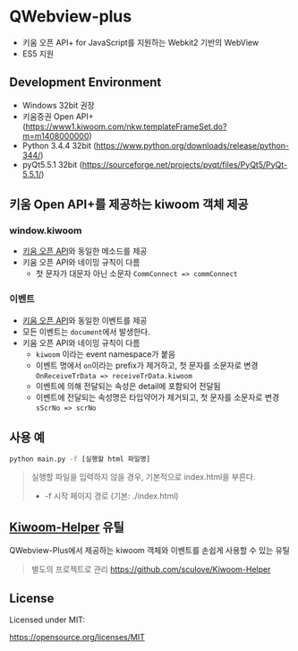 # QWebview-plus
 - 키움 오픈 API+ for JavaScript를 지원하는 Webkit2 기반의 WebView
 - ES5 지원


## Development Environment
 - Windows 32bit 권장
 - 키움증권 Open API+ (https://www1.kiwoom.com/nkw.templateFrameSet.do?m=m1408000000)
 - Python 3.4.4 32bit (https://www.python.org/downloads/release/python-344/)
 - pyQt5.5.1 32bit (https://sourceforge.net/projects/pyqt/files/PyQt5/PyQt-5.5.1/)

## 키움 Open API+를 제공하는 kiwoom 객체 제공

### window.kiwoom
 - [키움 오픈 API](https://download.kiwoom.com/web/openapi/kiwoom_openapi_plus_devguide_ver_1.1.pdf)와 동일한 메소드를 제공
 - 키움 오픈 API와 네이밍 규칙이 다름
    - 첫 문자가 대문자 아닌 소문자 `CommConnect => commConnect`

### 이벤트
 - [키움 오픈 API](https://download.kiwoom.com/web/openapi/kiwoom_openapi_plus_devguide_ver_1.1.pdf)와 동일한 이벤트를 제공
 - 모든 이벤트는 `document`에서 발생한다.
 - 키움 오픈 API와 네이밍 규칙이 다름
    - `kiwoom` 이라는 event namespace가 붙음
    - 이벤트 명에서 `on`이라는 prefix가 제거하고, 첫 문자를 소문자로 변경 `OnReceiveTrData => receiveTrData.kiwoom`
    - 이벤트에 의해 전달되는 속성은 detail에 포함되어 전달됨
    - 이벤트에 전달되는 속성명은 타입약어가 제거되고, 첫 문자를 소문자로 변경 `sScrNo => scrNo`

## 사용 예
```bash
python main.py -f [실행할 html 파일명]
```
> 실행할 파일을 입력하지 않을 경우, 기본적으로 index.html을 부른다.
>
> - -f 시작 페이지 경로 (기본: ./index.html)

## [Kiwoom-Helper](https://github.com/sculove/Kiwoom-Helper) 유틸
QWebview-Plus에서 제공하는 kiwoom 객체와 이벤트를 손쉽게 사용할 수 있는 유틸
> 별도의 프로젝트로 관리 https://github.com/sculove/Kiwoom-Helper

## License
Licensed under MIT:

https://opensource.org/licenses/MIT


